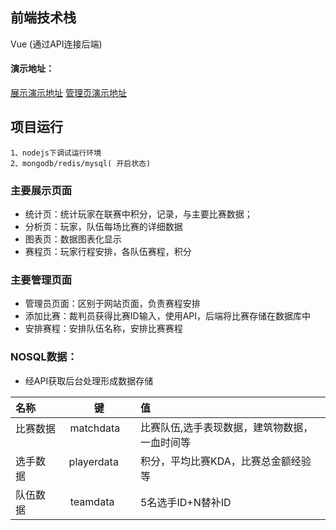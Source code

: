 ## 前端技术栈

Vue  (通过API连接后端)
#### 演示地址：

 [展示演示地址](https://hopnetworks.github.io/WebForShow-Dota2-Legue/dist/)
  [管理页演示地址]( https://hopnetworks.github.io/WebForShow-Dota2-Legue/dist/#/insertMatch)

## 项目运行

```
1、nodejs下调试运行环境
2、mongodb/redis/mysql( 开启状态)

```
### 主要展示页面

- 统计页：统计玩家在联赛中积分，记录，与主要比赛数据；
- 分析页：玩家，队伍每场比赛的详细数据
- 图表页：数据图表化显示
- 赛程页：玩家行程安排，各队伍赛程，积分

### 主要管理页面
- 管理员页面：区别于网站页面，负责赛程安排
- 添加比赛：裁判员获得比赛ID输入，使用API，后端将比赛存储在数据库中
- 安排赛程：安排队伍名称，安排比赛赛程
### NOSQL数据：
- 经API获取后台处理形成数据存储

|名称 |键|值|
|:-----|:-------:|:-----|
|比赛数据      |matchdata      |比赛队伍,选手表现数据，建筑物数据，一血时间等 
|选手数据     |playerdata       |积分，平均比赛KDA，比赛总金额经验等 
|队伍数据     |teamdata      |5名选手ID+N替补ID 
